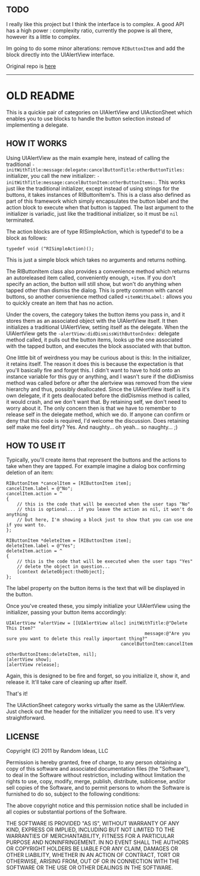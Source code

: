 TODO
----

I really like this project but I think the interface is to complex.  A good API has a high power : complexity ratio, currently the popwe is all there, however its a little to complex.

Im going to do some minor alterations: remove `RIButtonItem` and add the block directly into the UIAlertView interface. 

Original repo is [here](https://github.com/jivadevoe/UIAlertView-Blocks)

****************


OLD README
======

This is a quickie pair of categories on UIAlertView and UIActionSheet which enables you to use blocks to handle the button selection instead of implementing a delegate.

HOW IT WORKS
------------

Using UIAlertView as the main example here, instead of calling the traditional `-initWithTitle:message:delegate:cancelButtonTitle:otherButtonTitles:` initializer, you call the new initializer: `-initWithTitle:message:cancelButtonItem:otherButtonItems:`.  This works just like the traditional initializer, except instead of using strings for the buttons, it takes instances of RIButtonItem's.  This is a class also defined as part of this framework which simply encapsulates the button label and the action block to execute when that button is tapped.  The last argument to the initializer is variadic, just like the traditional initializer, so it must be `nil` terminated.

The action blocks are of type RISimpleAction, which is typedef'd to be a block as follows:

	typedef void (^RISimpleAction)();
	
This is just a simple block which takes no arguments and returns nothing.

The RIButtonItem class also provides a convenience method which returns an autoreleased item called, conveniently enough, `+item`. If you don't specify an action, the button will still show, but won't do anything when tapped other than dismiss the dialog. This is pretty common with cancel buttons, so another convenience method called `+itemWithLabel:` allows you to quickly create an item that has no action.

Under the covers, the category takes the button items you pass in, and it stores them as an associated object with the UIAlertView itself.  It then initializes a traditional UIAlertView, setting itself as the delegate.  When the UIAlertView gets the `-alertView:didDismissWithButtonIndex:` delegate method called, it pulls out the button items, looks up the one associated with the tapped button, and executes the block associated with that button.

One little bit of weirdness you may be curious about is this:  In the initializer, it retains itself.  The reason it does this is because the expectation is that you'll basically fire and forget this.  I didn't want to have to hold onto an instance variable for this guy or anything, and I wasn't sure if the didDismiss method was called before or after the alertview was removed from the view hierarchy and thus, possibly deallocated.  Since the UIAlertView itself is it's own delegate, if it gets deallocated before the didDismiss method is called, it would crash, and we don't want that.  By retaining self, we don't need to worry about it.  The only concern then is that we have to remember to release self in the delegate method, which we do.  If anyone can confirm or deny that this code is required, I'd welcome the discussion.  Does retaining self make me feel dirty?  Yes.  And naughty... oh yeah... so naughty... ;)

HOW TO USE IT
-------------

Typically, you'll create items that represent the buttons and the actions to take when they are tapped.  For example imagine a dialog box confirming deletion of an item:

	RIButtonItem *cancelItem = [RIButtonItem item];
	cancelItem.label = @"No";
	cancelItem.action = ^
	{
		// this is the code that will be executed when the user taps "No"
		// this is optional... if you leave the action as nil, it won't do anything
		// but here, I'm showing a block just to show that you can use one if you want to.
	};

	RIButtonItem *deleteItem = [RIButtonItem item];
	deleteItem.label = @"Yes";
	deleteItem.action = ^
	{
		// this is the code that will be executed when the user taps "Yes"
		// delete the object in question...
		[context deleteObject:theObject];
	};

The label property on the button items is the text that will be displayed in the button.

Once you've created these, you simply initialize your UIAlertView using the initializer, passing your button items accordingly:

	UIAlertView *alertView = [[UIAlertView alloc] initWithTitle:@"Delete This Item?" 
	                                                    message:@"Are you sure you want to delete this really important thing?" 
											   cancelButtonItem:cancelItem 
											   otherButtonItems:deleteItem, nil];
	[alertView show];
	[alertView release];

Again, this is designed to be fire and forget, so you initialize it, show it, and release it.  It'll take care of cleaning up after itself.

That's it!

The UIActionSheet category works virtually the same as the UIAlertView.  Just check out the header for the initializer you need to use.  It's very straightforward.

LICENSE
-------

Copyright (C) 2011 by Random Ideas, LLC

Permission is hereby granted, free of charge, to any person obtaining a copy
of this software and associated documentation files (the "Software"), to deal
in the Software without restriction, including without limitation the rights
to use, copy, modify, merge, publish, distribute, sublicense, and/or sell
copies of the Software, and to permit persons to whom the Software is
furnished to do so, subject to the following conditions:

The above copyright notice and this permission notice shall be included in
all copies or substantial portions of the Software.

THE SOFTWARE IS PROVIDED "AS IS", WITHOUT WARRANTY OF ANY KIND, EXPRESS OR
IMPLIED, INCLUDING BUT NOT LIMITED TO THE WARRANTIES OF MERCHANTABILITY,
FITNESS FOR A PARTICULAR PURPOSE AND NONINFRINGEMENT. IN NO EVENT SHALL THE
AUTHORS OR COPYRIGHT HOLDERS BE LIABLE FOR ANY CLAIM, DAMAGES OR OTHER
LIABILITY, WHETHER IN AN ACTION OF CONTRACT, TORT OR OTHERWISE, ARISING FROM,
OUT OF OR IN CONNECTION WITH THE SOFTWARE OR THE USE OR OTHER DEALINGS IN
THE SOFTWARE.